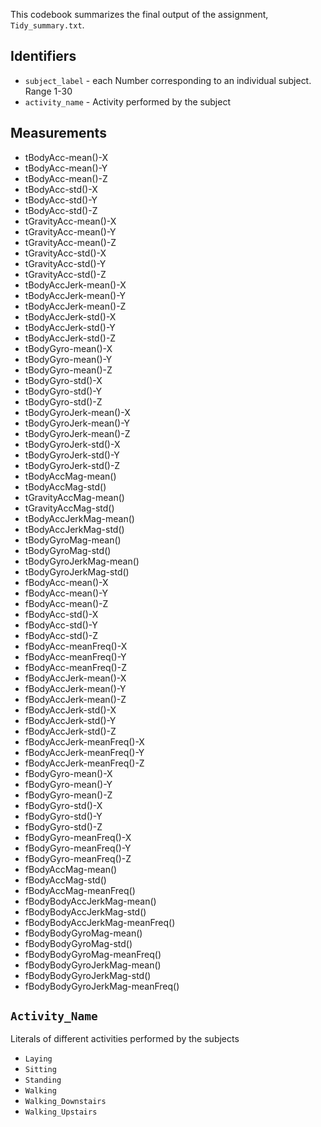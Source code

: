 This codebook summarizes the final output of the assignment,
`Tidy_summary.txt`.

Identifiers
-----------

-   `subject_label` - each Number corresponding to an
    individual subject. Range 1-30
-   `activity_name` - Activity performed by the subject

Measurements
------------

-   tBodyAcc-mean()-X
-   tBodyAcc-mean()-Y
-   tBodyAcc-mean()-Z
-   tBodyAcc-std()-X
-   tBodyAcc-std()-Y
-   tBodyAcc-std()-Z
-   tGravityAcc-mean()-X
-   tGravityAcc-mean()-Y
-   tGravityAcc-mean()-Z
-   tGravityAcc-std()-X
-   tGravityAcc-std()-Y
-   tGravityAcc-std()-Z
-   tBodyAccJerk-mean()-X
-   tBodyAccJerk-mean()-Y
-   tBodyAccJerk-mean()-Z
-   tBodyAccJerk-std()-X
-   tBodyAccJerk-std()-Y
-   tBodyAccJerk-std()-Z
-   tBodyGyro-mean()-X
-   tBodyGyro-mean()-Y
-   tBodyGyro-mean()-Z
-   tBodyGyro-std()-X
-   tBodyGyro-std()-Y
-   tBodyGyro-std()-Z
-   tBodyGyroJerk-mean()-X
-   tBodyGyroJerk-mean()-Y
-   tBodyGyroJerk-mean()-Z
-   tBodyGyroJerk-std()-X
-   tBodyGyroJerk-std()-Y
-   tBodyGyroJerk-std()-Z
-   tBodyAccMag-mean()
-   tBodyAccMag-std()
-   tGravityAccMag-mean()
-   tGravityAccMag-std()
-   tBodyAccJerkMag-mean()
-   tBodyAccJerkMag-std()
-   tBodyGyroMag-mean()
-   tBodyGyroMag-std()
-   tBodyGyroJerkMag-mean()
-   tBodyGyroJerkMag-std()
-   fBodyAcc-mean()-X
-   fBodyAcc-mean()-Y
-   fBodyAcc-mean()-Z
-   fBodyAcc-std()-X
-   fBodyAcc-std()-Y
-   fBodyAcc-std()-Z
-   fBodyAcc-meanFreq()-X
-   fBodyAcc-meanFreq()-Y
-   fBodyAcc-meanFreq()-Z
-   fBodyAccJerk-mean()-X
-   fBodyAccJerk-mean()-Y
-   fBodyAccJerk-mean()-Z
-   fBodyAccJerk-std()-X
-   fBodyAccJerk-std()-Y
-   fBodyAccJerk-std()-Z
-   fBodyAccJerk-meanFreq()-X
-   fBodyAccJerk-meanFreq()-Y
-   fBodyAccJerk-meanFreq()-Z
-   fBodyGyro-mean()-X
-   fBodyGyro-mean()-Y
-   fBodyGyro-mean()-Z
-   fBodyGyro-std()-X
-   fBodyGyro-std()-Y
-   fBodyGyro-std()-Z
-   fBodyGyro-meanFreq()-X
-   fBodyGyro-meanFreq()-Y
-   fBodyGyro-meanFreq()-Z
-   fBodyAccMag-mean()
-   fBodyAccMag-std()
-   fBodyAccMag-meanFreq()
-   fBodyBodyAccJerkMag-mean()
-   fBodyBodyAccJerkMag-std()
-   fBodyBodyAccJerkMag-meanFreq()
-   fBodyBodyGyroMag-mean()
-   fBodyBodyGyroMag-std()
-   fBodyBodyGyroMag-meanFreq()
-   fBodyBodyGyroJerkMag-mean()
-   fBodyBodyGyroJerkMag-std()
-   fBodyBodyGyroJerkMag-meanFreq()

`Activity_Name`
---------------

Literals of different activities performed by the subjects

-   `Laying`
-   `Sitting`
-   `Standing`
-   `Walking`
-   `Walking_Downstairs`
-   `Walking_Upstairs`

